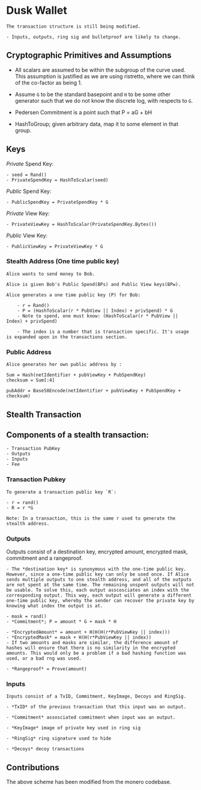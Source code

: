 # Dusk Wallet

    The transaction structure is still being modified. 
    
    - Inputs, outputs, ring sig and bulletproof are likely to change.

## Cryptographic Primitives and Assumptions

- All scalars are assumed to be within the subgroup of the curve used. This assumption is justified as we are using ristretto, where we can think of the co-factor as being 1.

- Assume `G` to be the standard basepoint and `H` to be some other generator such that we do not know the discrete log, with respects to `G`.

- Pedersen Commitment is a point such that P = aG + bH

- HashToGroup; given arbitrary data, map it to some element in that group.

## Keys 

*Private* Spend Key:

    - seed = Rand()
    - PrivateSpendKey = HashToScalar(seed)

*Public* Spend Key:

    - PublicSpendKey = PrivateSpendKey * G


*Private* View Key:

    - PrivateViewKey = HashToScalar(PrivateSpendKey.Bytes())

*Public* View Key:

    - PublicViewKey = PrivateViewKey * G


### Stealth Address (One time public key)

    Alice wants to send money to Bob.

    Alice is given Bob's Public Spend(BPs) and Public View keys(BPw).

    Alice generates a one time public key (P) for Bob:

        - r = Rand()
        - P = (HashToScalar(r * PubView || Index) + privSpend) * G
        - Note to spend, one must know: (HashToScalar(r * PubView || Index) + privSpend)

        - The index is a number that is transaction specific. It's usage is expanded upon in the transactions section.

### Public Address

    Alice generates her own public address by :

    Sum = Hash(netIdentifier + pubViewKey + PubSpendKey)
    checksum = Sum[:4]

    pubAddr = Base58Encode(netIdentifier + pubViewKey + PubSpendKey + checksum)

## Stealth Transaction

## Components of a stealth transaction:

    - Transaction PubKey
    - Outputs
    - Inputs
    - Fee

### Transaction Pubkey

    To generate a transaction public key `R`:

    - r = rand()
    - R = r *G

    Note: In a transaction, this is the same r used to generate the stealth address.

### Outputs

Outputs consist of a destination key, encrypted amount, encrypted mask, commitment and a rangeproof.

    - The *destination key* is synonymous with the one-time public key. However, since a one-time public key can only be used once. If Alice sends multiple outputs to one stealth address, and all of the outputs are not spent at the same time. The remaining unspent outputs will not be usable. To solve this, each output asscosciates an index with the corresponding output. This way, each output will generate a different one-time public key, whereby the sender can recover the private key by knowing what index the output is at.

    - mask = rand()
    - *Commitment*; P = amount * G + mask * H 

    - *EncryptedAmount* = amount + H(H(H(r*PubViewKey || index)))
    - *EncryptedMask* = mask + H(H(r*PubViewKey || index))
    - If two amounts and masks are similar, the difference amount of hashes will ensure that there is no similarity in the encrypted amounts. This would only be a problem if a bad hashing function was used, or a bad rng was used.

    - *Rangeproof* = Prove(amount)

### Inputs

    Inputs consist of a TxID, Commitment, KeyImage, Decoys and RingSig.

    - *TxID* of the previous transaction that this input was an output.

    - *Commitment* assosciated commitment when input was an output.

    - *KeyImage* image of private key used in ring sig

    - *RingSig* ring signature used to hide  

    - *Decoys* decoy transactions


## Contributions 

The above scheme has been modified from the monero codebase.